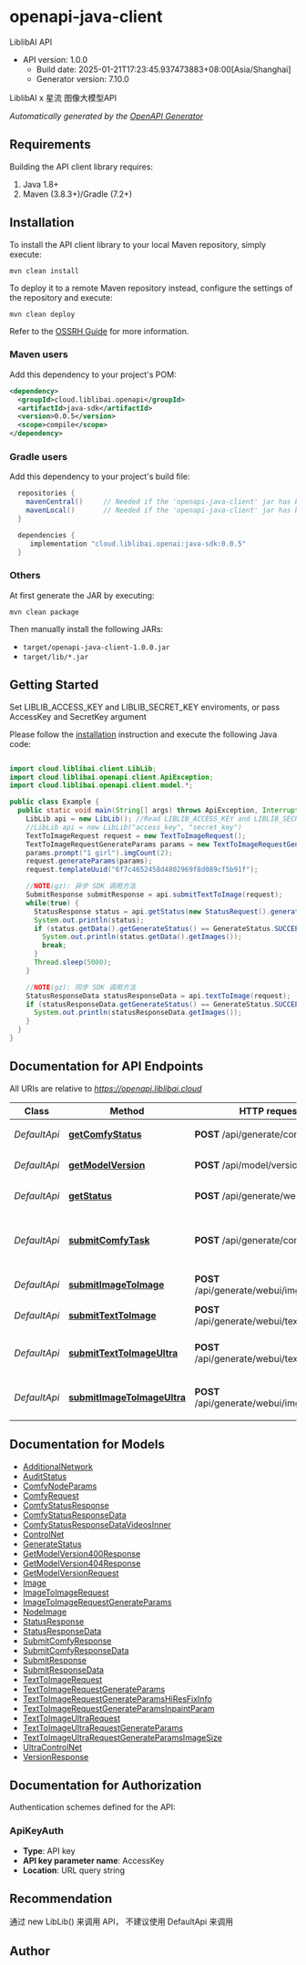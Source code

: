 # openapi-java-client

LiblibAI API
- API version: 1.0.0
  - Build date: 2025-01-21T17:23:45.937473883+08:00[Asia/Shanghai]
  - Generator version: 7.10.0

LiblibAI x 星流 图像大模型API


*Automatically generated by the [OpenAPI Generator](https://openapi-generator.tech)*


## Requirements

Building the API client library requires:
1. Java 1.8+
2. Maven (3.8.3+)/Gradle (7.2+)

## Installation

To install the API client library to your local Maven repository, simply execute:

```shell
mvn clean install
```

To deploy it to a remote Maven repository instead, configure the settings of the repository and execute:

```shell
mvn clean deploy
```

Refer to the [OSSRH Guide](http://central.sonatype.org/pages/ossrh-guide.html) for more information.

### Maven users

Add this dependency to your project's POM:

```xml
<dependency>
  <groupId>cloud.liblibai.openapi</groupId>
  <artifactId>java-sdk</artifactId>
  <version>0.0.5</version>
  <scope>compile</scope>
</dependency>
```

### Gradle users

Add this dependency to your project's build file:

```groovy
  repositories {
    mavenCentral()     // Needed if the 'openapi-java-client' jar has been published to maven central.
    mavenLocal()       // Needed if the 'openapi-java-client' jar has been published to the local maven repo.
  }

  dependencies {
     implementation "cloud.liblibai.openai:java-sdk:0.0.5"
  }
```

### Others

At first generate the JAR by executing:

```shell
mvn clean package
```

Then manually install the following JARs:

* `target/openapi-java-client-1.0.0.jar`
* `target/lib/*.jar`

## Getting Started

Set LIBLIB_ACCESS_KEY and LIBLIB_SECRET_KEY enviroments, or pass AccessKey and SecretKey argument

Please follow the [installation](#installation) instruction and execute the following Java code:

```java

import cloud.liblibai.client.LibLib;
import cloud.liblibai.openapi.client.ApiException;
import cloud.liblibai.openapi.client.model.*;

public class Example {
  public static void main(String[] args) throws ApiException, InterruptedException {
    LibLib api = new LibLib(); //Read LIBLIB_ACCESS_KEY and LIBLIB_SECRET_KEY from env
    //LibLib api = new LibLib("access_key", "secret_key")
    TextToImageRequest request = new TextToImageRequest();
    TextToImageRequestGenerateParams params = new TextToImageRequestGenerateParams();
    params.prompt("1 girl").imgCount(2);
    request.generateParams(params);
    request.templateUuid("6f7c4652458d4802969f8d089cf5b91f");

    //NOTE(gz): 异步 SDK 调用方法
    SubmitResponse submitResponse = api.submitTextToImage(request);
    while(true) {
      StatusResponse status = api.getStatus(new StatusRequest().generateUuid(submitResponse.getData().getGenerateUuid()));
      System.out.println(status);
      if (status.getData().getGenerateStatus() == GenerateStatus.SUCCEED) {
        System.out.println(status.getData().getImages());
        break;
      }
      Thread.sleep(5000);
    }

    //NOTE(gz): 同步 SDK 调用方法
    StatusResponseData statusResponseData = api.textToImage(request);
    if (statusResponseData.getGenerateStatus() == GenerateStatus.SUCCEED) {
      System.out.println(statusResponseData.getImages());
    }
  }
}

```

## Documentation for API Endpoints

All URIs are relative to *https://openapi.liblibai.cloud*

Class | Method                                                                    | HTTP request                                | Description
------------ |---------------------------------------------------------------------------|---------------------------------------------| -------------
*DefaultApi* | [**getComfyStatus**](docs/DefaultApi.md#getComfyStatus)                   | **POST** /api/generate/comfy/status         | 查询 comfy 生图结果
*DefaultApi* | [**getModelVersion**](docs/DefaultApi.md#getModelVersion)                 | **POST** /api/model/version/get             | 查询模型版本参数
*DefaultApi* | [**getStatus**](docs/DefaultApi.md#getStatus)                             | **POST** /api/generate/webui/status         | 查询生图任务状态
*DefaultApi* | [**submitComfyTask**](docs/DefaultApi.md#submitComfyTask)                 | **POST** /api/generate/comfyui/app          | 提交 ComfyUI 工作流生图任务
*DefaultApi* | [**submitImageToImage**](docs/DefaultApi.md#submitImageToImage)           | **POST** /api/generate/webui/img2img        | 提交图生图任务
*DefaultApi* | [**submitTextToImage**](docs/DefaultApi.md#submitTextToImage)             | **POST** /api/generate/webui/text2img       | 提交文生图任务
*DefaultApi* | [**submitTextToImageUltra**](docs/DefaultApi.md#submitTextToImageUltra)   | **POST** /api/generate/webui/text2img/ultra | 星流Star-3 Alpha 文生图
*DefaultApi* | [**submitImageToImageUltra**](docs/DefaultApi.md#submitImageToImageUltra) | **POST** /api/generate/webui/img2img/ultra  | 星流Star-3 Alpha 图生图


## Documentation for Models

 - [AdditionalNetwork](docs/AdditionalNetwork.md)
 - [AuditStatus](docs/AuditStatus.md)
 - [ComfyNodeParams](docs/ComfyNodeParams.md)
 - [ComfyRequest](docs/ComfyRequest.md)
 - [ComfyStatusResponse](docs/ComfyStatusResponse.md)
 - [ComfyStatusResponseData](docs/ComfyStatusResponseData.md)
 - [ComfyStatusResponseDataVideosInner](docs/ComfyStatusResponseDataVideosInner.md)
 - [ControlNet](docs/ControlNet.md)
 - [GenerateStatus](docs/GenerateStatus.md)
 - [GetModelVersion400Response](docs/GetModelVersion400Response.md)
 - [GetModelVersion404Response](docs/GetModelVersion404Response.md)
 - [GetModelVersionRequest](docs/GetModelVersionRequest.md)
 - [Image](docs/Image.md)
 - [ImageToImageRequest](docs/ImageToImageRequest.md)
 - [ImageToImageRequestGenerateParams](docs/ImageToImageRequestGenerateParams.md)
 - [NodeImage](docs/NodeImage.md)
 - [StatusResponse](docs/StatusResponse.md)
 - [StatusResponseData](docs/StatusResponseData.md)
 - [SubmitComfyResponse](docs/SubmitComfyResponse.md)
 - [SubmitComfyResponseData](docs/SubmitComfyResponseData.md)
 - [SubmitResponse](docs/SubmitResponse.md)
 - [SubmitResponseData](docs/SubmitResponseData.md)
 - [TextToImageRequest](docs/TextToImageRequest.md)
 - [TextToImageRequestGenerateParams](docs/TextToImageRequestGenerateParams.md)
 - [TextToImageRequestGenerateParamsHiResFixInfo](docs/TextToImageRequestGenerateParamsHiResFixInfo.md)
 - [TextToImageRequestGenerateParamsInpaintParam](docs/TextToImageRequestGenerateParamsInpaintParam.md)
 - [TextToImageUltraRequest](docs/TextToImageUltraRequest.md)
 - [TextToImageUltraRequestGenerateParams](docs/TextToImageUltraRequestGenerateParams.md)
 - [TextToImageUltraRequestGenerateParamsImageSize](docs/TextToImageUltraRequestGenerateParamsImageSize.md)
 - [UltraControlNet](docs/UltraControlNet.md)
 - [VersionResponse](docs/VersionResponse.md)


<a id="documentation-for-authorization"></a>
## Documentation for Authorization


Authentication schemes defined for the API:
<a id="ApiKeyAuth"></a>
### ApiKeyAuth

- **Type**: API key
- **API key parameter name**: AccessKey
- **Location**: URL query string


## Recommendation
通过 new LibLib() 来调用 API， 不建议使用 DefaultApi 来调用

## Author



